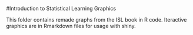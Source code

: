 #Introduction to Statistical Learning Graphics

This folder contains remade graphs from the ISL book in R code. Iteractive graphics are in Rmarkdown files for usage with shiny.